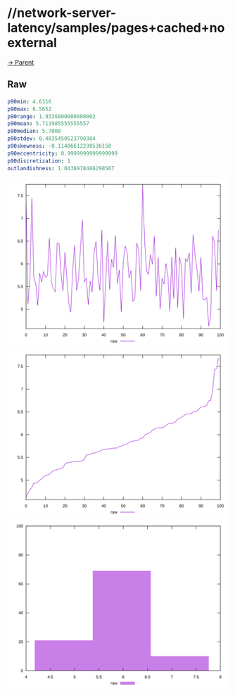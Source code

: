 
# //network-server-latency/samples/pages+cached+noexternal

[→ Parent](../..)


## Raw


```yaml
p90min: 4.6316
p90max: 6.5652
p90range: 1.9336000000000002
p90mean: 5.711985555555557
p90median: 5.7008
p90stdev: 0.4835450523790384
p90skewness: -0.11406612238536158
p90eccentricity: 0.9999999999999999
p90discretization: 1
outlandishness: 1.0438978486298567

```

![PLOT: raw-values](./raw/values.svg)![PLOT: raw-sorted](./raw/sorted.svg)![PLOT: raw-histogram](./raw/histogram.svg)